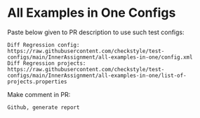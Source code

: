 # All Examples in One Configs
Paste below given to PR description to use such test configs:
```
Diff Regression config: https://raw.githubusercontent.com/checkstyle/test-configs/main/InnerAssignment/all-examples-in-one/config.xml
Diff Regression projects: https://raw.githubusercontent.com/checkstyle/test-configs/main/InnerAssignment/all-examples-in-one/list-of-projects.properties
```
Make comment in PR:
```
Github, generate report
```
